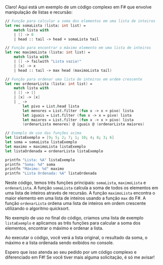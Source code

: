 Claro! Aqui está um exemplo de um código complexo em F# que envolve manipulação de listas e recursão:

```fsharp
// Função para calcular a soma dos elementos em uma lista de inteiros
let rec somaLista (lista: int list) =
    match lista with
    | [] -> 0
    | head :: tail -> head + somaLista tail

// Função para encontrar o máximo elemento em uma lista de inteiros
let rec maximoLista (lista: int list) =
    match lista with
    | [] -> failwith "Lista vazia!"
    | [x] -> x
    | head :: tail -> max head (maximoLista tail)

// Função para ordenar uma lista de inteiros em ordem crescente
let rec ordenarLista (lista: int list) =
    match lista with
    | [] -> []
    | [x] -> [x]
    | _ ->
        let pivo = List.head lista
        let menores = List.filter (fun x -> x < pivo) lista
        let iguais = List.filter (fun x -> x = pivo) lista
        let maiores = List.filter (fun x -> x > pivo) lista
        (ordenarLista menores) @ iguais @ (ordenarLista maiores)

// Exemplo de uso das funções acima
let listaExemplo = [9; 5; 2; 7; 1; 10; 4; 8; 3; 6]
let soma = somaLista listaExemplo
let maximo = maximoLista listaExemplo
let listaOrdenada = ordenarLista listaExemplo

printfn "Lista: %A" listaExemplo
printfn "Soma: %d" soma
printfn "Máximo: %d" maximo
printfn "Lista Ordenada: %A" listaOrdenada
```

Neste código, temos três funções principais: `somaLista`, `maximoLista` e `ordenarLista`. A função `somaLista` calcula a soma de todos os elementos em uma lista de inteiros através de recursão. A função `maximoLista` encontra o maior elemento em uma lista de inteiros usando a função `max` do F#. A função `ordenarLista` ordena uma lista de inteiros em ordem crescente utilizando o algoritmo quicksort.

No exemplo de uso no final do código, criamos uma lista de exemplo `listaExemplo` e aplicamos as três funções para calcular a soma dos elementos, encontrar o máximo e ordenar a lista.

Ao executar o código, você verá a lista original, o resultado da soma, o máximo e a lista ordenada sendo exibidos no console.

Espero que isso atenda ao seu pedido por um código complexo e diferenciado em F#! Se você tiver mais alguma solicitação, é só me avisar!